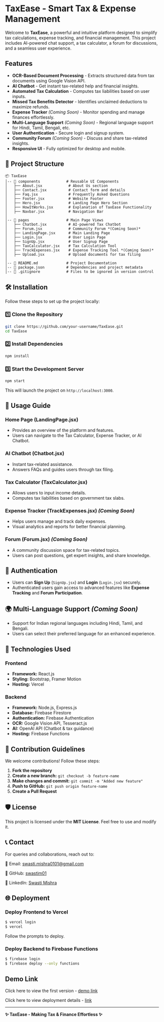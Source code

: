# TaxEase - Smart Tax & Expense Management

Welcome to **TaxEase**, a powerful and intuitive platform designed to simplify tax calculations, expense tracking, and financial management. This project includes AI-powered chat support, a tax calculator, a forum for discussions, and a seamless user experience.

##  Features

- **OCR-Based Document Processing** - Extracts structured data from tax documents using Google Vision API.
- **AI Chatbot** - Get instant tax-related help and financial insights.
- **Automated Tax Calculation** - Computes tax liabilities based on user inputs.
- **Missed Tax Benefits Detector** - Identifies unclaimed deductions to maximize refunds.
- **Expense Tracker** *(Coming Soon)* - Monitor spending and manage finances effortlessly.
- **Multi-Language Support** *(Coming Soon)* - Regional language support for Hindi, Tamil, Bengali, etc.
- **User Authentication** - Secure login and signup system.
- **Community Forum** *(Coming Soon)* - Discuss and share tax-related insights.
- **Responsive UI** - Fully optimized for desktop and mobile.

## 📁 Project Structure

```
📦 TaxEase
│-- 📂 components            # Reusable UI Components
│   ├── About.jsx            # About Us section
│   ├── Contact.jsx          # Contact form and details
│   ├── Faq.jsx              # Frequently Asked Questions
│   ├── Footer.jsx           # Website Footer
│   ├── Hero.jsx             # Landing Page Hero Section
│   ├── HowItWorks.jsx       # Explanation of TaxEase Functionality
│   ├── Navbar.jsx           # Navigation Bar
│
│-- 📂 pages                 # Main Page Views
│   ├── Chatbot.jsx          # AI-powered Tax Chatbot
│   ├── Forum.jsx            # Community Forum *(Coming Soon)*
│   ├── LandingPage.jsx      # Main Landing Page
│   ├── Login.jsx            # User Login Page
│   ├── SignUp.jsx           # User Signup Page
│   ├── TaxCalculator.jsx    # Tax Calculation Tool
│   ├── TrackExpenses.jsx    # Expense Tracking Tool *(Coming Soon)*
│   ├── Upload.jsx           # Upload documents for tax filing
│
│-- 📜 README.md             # Project Documentation
│-- 📜 package.json          # Dependencies and project metadata
│-- 📜 .gitignore            # Files to be ignored in version control
```

## 🛠️ Installation

Follow these steps to set up the project locally:

### **1️⃣ Clone the Repository**
```bash
git clone https://github.com/your-username/TaxEase.git
cd TaxEase
```

### **2️⃣ Install Dependencies**
```bash
npm install
```

### **3️⃣ Start the Development Server**
```bash
npm start
```
This will launch the project on `http://localhost:3000`.

## 🌟 Usage Guide

### **Home Page (LandingPage.jsx)**
- Provides an overview of the platform and features.
- Users can navigate to the Tax Calculator, Expense Tracker, or AI Chatbot.

### **AI Chatbot (Chatbot.jsx)**
- Instant tax-related assistance.
- Answers FAQs and guides users through tax filing.

### **Tax Calculator (TaxCalculator.jsx)**
- Allows users to input income details.
- Computes tax liabilities based on government tax slabs.

### **Expense Tracker (TrackExpenses.jsx)** *(Coming Soon)*
- Helps users manage and track daily expenses.
- Visual analytics and reports for better financial planning.

### **Forum (Forum.jsx)** *(Coming Soon)*
- A community discussion space for tax-related topics.
- Users can post questions, get expert insights, and share knowledge.

## 🔐 Authentication
- Users can **Sign Up** (`SignUp.jsx`) and **Login** (`Login.jsx`) securely.
- Authenticated users gain access to advanced features like **Expense Tracking** and **Forum Participation**.

## 🌍 Multi-Language Support *(Coming Soon)*
- Support for Indian regional languages including Hindi, Tamil, and Bengali.
- Users can select their preferred language for an enhanced experience.

## 🔧 Technologies Used

### **Frontend**
- **Framework:** React.js
- **Styling:** Bootstrap, Framer Motion
- **Hosting:** Vercel

### **Backend**
- **Framework:** Node.js, Express.js
- **Database:** Firebase Firestore
- **Authentication:** Firebase Authentication
- **OCR:** Google Vision API, Tesseract.js
- **AI:** OpenAI API (Chatbot & tax guidance)
- **Hosting:** Firebase Functions

## 📌 Contribution Guidelines

We welcome contributions! Follow these steps:

1. **Fork the repository**
2. **Create a new branch:** `git checkout -b feature-name`
3. **Make changes and commit:** `git commit -m "Added new feature"`
4. **Push to GitHub:** `git push origin feature-name`
5. **Create a Pull Request**

## 🛡️ License

This project is licensed under the **MIT License**. Feel free to use and modify it.

## 📞 Contact

For queries and collaborations, reach out to:

📧 Email: [swasti.mishra0101@gmail.com](mailto:swasti.mishra0101@gmail.com)

📌 GitHub: [swastim01](https://github.com/swastim01)

🔗 LinkedIn: [Swasti Mishra](https://www.linkedin.com/in/swastim01/)

## 🌐 Deployment

### **Deploy Frontend to Vercel**
```sh
$ vercel login
$ vercel
```
Follow the prompts to deploy.

### **Deploy Backend to Firebase Functions**
```sh
$ firebase login
$ firebase deploy --only functions
```

## Demo Link
Click here to view the first version - [demo link](https://taxease-f2mqz8mcw-swasti-mishras-projects.vercel.app/)

Click here to view deployment details - [link](https://vercel.com/swasti-mishras-projects/taxease/EvRimzbsxHGU7UqE6LHsjbB95nnt)


---

**✨ TaxEase - Making Tax & Finance Effortless ✨**

